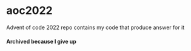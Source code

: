 # aoc2022
Advent of code 2022 repo contains my code that produce answer for it

#### Archived because I give up 

